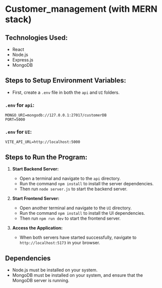 # Customer_management (with MERN stack)

## Technologies Used:

- React
- Node.js
- Express.js
- MongoDB

## Steps to Setup Environment Variables:

- First, create a `.env` file in both the `api` and `UI` folders.

### `.env` for `api`:

````
MONGO_URI=mongodb://127.0.0.1:27017/customerDB
PORT=5000
````

### `.env` for `UI`:

````
VITE_API_URL=http://localhost:5000
````

## Steps to Run the Program:

1. **Start Backend Server:**
    - Open a terminal and navigate to the `api` directory.
    - Run the command `npm install` to install the server dependencies.
    - Then run `node server.js` to start the backend server.

2. **Start Frontend Server:**
    - Open another terminal and navigate to the `UI` directory.
    - Run the command `npm install` to install the UI dependencies.
    - Then run `npm run dev` to start the frontend server.

3. **Access the Application:**
    - When both servers have started successfully, navigate to `http://localhost:5173` in your browser.

## Dependencies

- Node.js must be installed on your system.
- MongoDB must be installed on your system, and ensure that the MongoDB server is running.
